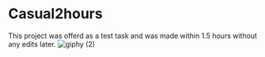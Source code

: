 # Casual2hours
 This project was offerd as a test task and was made within 1.5 hours without any edits later.
![giphy (2)](https://user-images.githubusercontent.com/45139960/201893695-d7fe5807-3ec8-476c-828f-d65e86198b2f.gif)
